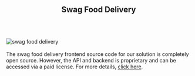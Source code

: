 <h2 style="text-align:center">Swag Food Delivery</h2><br/><br/>

![swag food delivery](https://admin.ninjascode.com/wp-content/uploads/2025/repoImages/tiffanie/Swag%20Food%20Delivery.webp) <br/><br/>The swag food delivery frontend source code for our solution is completely open source. However, the API and backend is proprietary and can be accessed via a paid license. For more details, <a href="https://enatega.com/?utm_source=github&utm_medium=repo&utm_campaign=tiffanie-swag-food-delivery" target="_blank">click here</a>.
